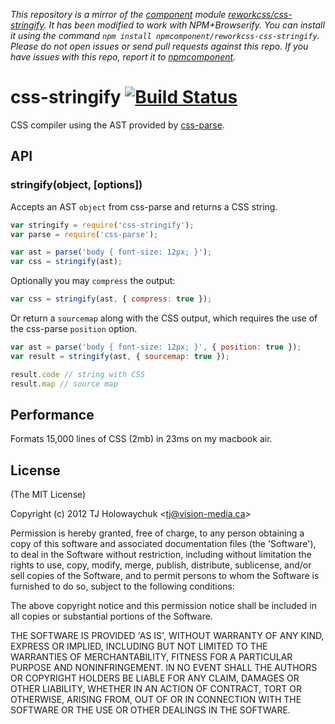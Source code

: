 *This repository is a mirror of the [component](http://component.io) module [reworkcss/css-stringify](http://github.com/reworkcss/css-stringify). It has been modified to work with NPM+Browserify. You can install it using the command `npm install npmcomponent/reworkcss-css-stringify`. Please do not open issues or send pull requests against this repo. If you have issues with this repo, report it to [npmcomponent](https://github.com/airportyh/npmcomponent).*
# css-stringify [![Build Status](https://travis-ci.org/reworkcss/css-stringify.png)](https://travis-ci.org/reworkcss/css-stringify)

  CSS compiler using the AST provided by [css-parse](https://github.com/visionmedia/css-parse).

## API

### stringify(object, [options])

  Accepts an AST `object` from css-parse and returns a CSS string.

```js
var stringify = require('css-stringify');
var parse = require('css-parse');

var ast = parse('body { font-size: 12px; }');
var css = stringify(ast);
```

  Optionally you may `compress` the output:

```js
var css = stringify(ast, { compress: true });
```

  Or return a `sourcemap` along with the CSS output,
  which requires the use of the css-parse `position` option.

```js
var ast = parse('body { font-size: 12px; }', { position: true });
var result = stringify(ast, { sourcemap: true });

result.code // string with CSS
result.map // source map
```

## Performance

  Formats 15,000 lines of CSS (2mb) in 23ms on my macbook air.

## License

(The MIT License)

Copyright (c) 2012 TJ Holowaychuk &lt;tj@vision-media.ca&gt;

Permission is hereby granted, free of charge, to any person obtaining
a copy of this software and associated documentation files (the
'Software'), to deal in the Software without restriction, including
without limitation the rights to use, copy, modify, merge, publish,
distribute, sublicense, and/or sell copies of the Software, and to
permit persons to whom the Software is furnished to do so, subject to
the following conditions:

The above copyright notice and this permission notice shall be
included in all copies or substantial portions of the Software.

THE SOFTWARE IS PROVIDED 'AS IS', WITHOUT WARRANTY OF ANY KIND,
EXPRESS OR IMPLIED, INCLUDING BUT NOT LIMITED TO THE WARRANTIES OF
MERCHANTABILITY, FITNESS FOR A PARTICULAR PURPOSE AND NONINFRINGEMENT.
IN NO EVENT SHALL THE AUTHORS OR COPYRIGHT HOLDERS BE LIABLE FOR ANY
CLAIM, DAMAGES OR OTHER LIABILITY, WHETHER IN AN ACTION OF CONTRACT,
TORT OR OTHERWISE, ARISING FROM, OUT OF OR IN CONNECTION WITH THE
SOFTWARE OR THE USE OR OTHER DEALINGS IN THE SOFTWARE.
